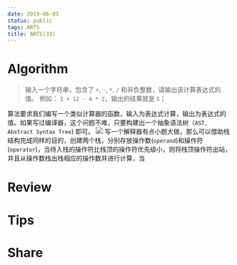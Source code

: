 ```yaml
---
date: 2019-06-03
status: public
tags: ARTS
title: ARTS(33)
---
```


# Algorithm 
> 输入一个字符串，包含了 `+`, `-`, `*`, `/` 和非负整数，请输出该计算表达式的值。
> 例如： `1 + 12 - 4 * 2`，输出的结果就是 `5`；

算法要求我们编写一个类似计算器的函数，输入为表达式计算，输出为表达式的值。如果写过编译器，这个问题不难，只要构建出一个抽象语法树（`AST, Abstract Syntax Tree`) 即可。
![](./_image/2019-06-04-16-55-42.jpg?r=51)
写一个解释器有点小题大做，那么可以借助栈结构完成同样的目的，创建两个栈，分别存放操作数(` operand `)和操作符(` operator `)，当待入栈的操作符比栈顶的操作符优先级小，则将栈顶操作符出站，并且从操作数栈出栈相应的操作数并进行计算，当
# Review

# Tips

# Share